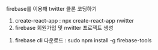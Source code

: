 firebase를 이용해 twitter 클론 코딩하기

1. create-react-app : npx create-react-app nwitter
2. firebase 회원가입 및 nwitter 프로젝트 생성
  1) firebase cli 다운로드 : sudo npm install -g firebase-tools 
  